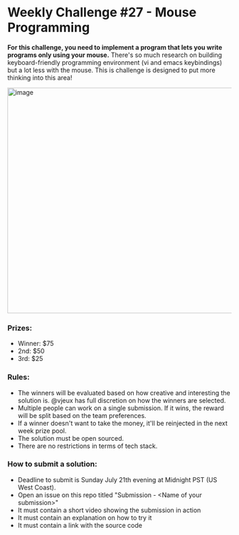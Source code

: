 # Weekly Challenge #27 - Mouse Programming

**For this challenge, you need to implement a program that lets you write programs only using your mouse.** There's so much research on building keyboard-friendly programming environment (vi and emacs keybindings) but a lot less with the mouse. This is challenge is designed to put more thinking into this area!

<img width="506" alt="image" src="https://github.com/user-attachments/assets/3f0910c7-b0f8-45c1-825b-b506fb372ccf">

### Prizes:
* Winner: $75
* 2nd: $50
* 3rd: $25


### Rules:
* The winners will be evaluated based on how creative and interesting the solution is. @vjeux has full discretion on how the winners are selected.
* Multiple people can work on a single submission. If it wins, the reward will be split based on the team preferences.
* If a winner doesn't want to take the money, it'll be reinjected in the next week prize pool.
* The solution must be open sourced.
* There are no restrictions in terms of tech stack.

### How to submit a solution:
* Deadline to submit is Sunday July 21th evening at Midnight PST (US West Coast).
* Open an issue on this repo titled "Submission - &lt;Name of your submission&gt;"
* It must contain a short video showing the submission in action
* It must contain an explanation on how to try it
* It must contain a link with the source code
